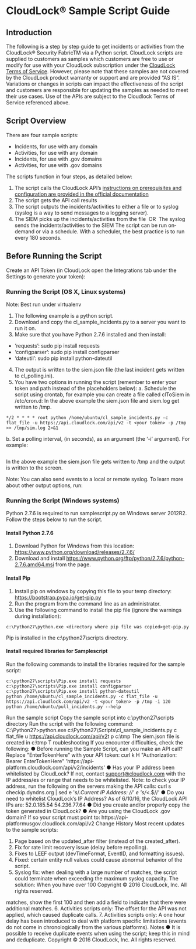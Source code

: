 # CloudLock® Sample Script Guide

## Introduction
The following is a step by step guide to get incidents or activities from the CloudLock®​ ​Security FabricTM via a Python script. CloudLock scripts are supplied to customers as samples which customers are free to use or modify for use with your CloudLock subscription under the [CloudLock Terms of Service](https://www.cloudlock.com/ToS).
However, please note that these samples are not covered by the CloudLock product warranty or support and are provided “AS IS”. Variations or changes in scripts can impact the effectiveness of the script and customers are responsible for updating the samples as needed to meet their use cases. Use of the APIs are subject to the Cloudlock Terms of Service referenced above.

## Script Overview
There are four sample scripts:
* Incidents, for use with any domain
* Activities, for use with any domain
* Incidents, for use with .gov domains
* Activities, for use with .gov domains

The scripts function in four steps, as detailed below:
1. The script calls the CloudLock API’s [instructions on prerequisites and configuration are provided in the official documentation](https://docs.cloudlock.info/docs/introduction-to-api-enterprise)
2. The script gets the API call results
3. The script outputs the incidents/activities to either a file or to syslog (syslog is a way to
send messages to a logging server).
4. The SIEM picks up the incidents/activities from the file
­­­ OR ­­­
The syslog sends the incidents/activities to the SIEM
The script can be run on­demand or via a schedule. With a scheduler, the best practice is to run every 180 seconds.
 
## Before Running the Script
Create an API Token (in CloudLock open the Integrations tab under the Settings to generate your token):

### Running the Script (OS X, Linux systems)
Note: Best run under virtualenv

1. The following example is a python script.
2. Download and copy the cl_sample_incidents.py to a server you want to run it on.
3. Make sure that you have Python 2.7.6 installed and then install:

* ‘requests’: sudo pip install requests
* ‘configparser’: sudo pip install configparser
* ‘dateutil’: sudo pip install python-dateutil

4. The output is written to the siem.json file (the last incident gets written to cl_polling.ini).
5. You have two options in running the script (remember to enter your token and path instead of the placeholders below):
a. Schedule the script using crontab, for example you can create a file called
clToSiem in /etc/cron.d:
In the above example the siem.json file and siem.log get written to /tmp.

```SHELL=/bin/bash
*/2 * * * * root python /home/ubuntu/cl_sample_incidents.py -c flat_file -u https://api.cloudlock.com/api/v2 -t <your token> -p /tmp >> /tmp/sim.log 2>&1
```

 b. Set a polling interval, (in seconds), as an argument (the ‘-i’ argument). For example:
```python /home/ubuntu/cl_sample_incidents.py -c flat_file -u https://api.cloudlock.com/api/v2 -t <your token> -p /tmp -i 120
```
 
In the above example the siem.json​ file gets written to /tmp and the output is
written to the screen.

Note: You can also send events to a local or remote syslog. To learn more about other
output options, run:

### Running the Script (Windows systems)
Python 2.7.6 is required to run samplescript.py on Windows server 2012R2. Follow the steps below to run the script.

#### Install Python 2.7.6
1. Download Python for Windows from this location: https://www.python.org/download/releases/2.7.6/
2. Download and install https://www.python.org/ftp/python/2.7.6/python-2.7.6.amd64.msi from the page.

#### Install Pip
1. Install pip on windows by copying this file to your temp directory: https://bootstrap.pypa.io/get-pip.py
2. Run the program from the command line as an administrator.
3. Use the following command to install the pip file (ignore the warnings during installation):
```
c:\Python27\python.exe <directory where pip file was copied>get-pip.py
```
Pip is installed in the c:\python27\scripts directory. 

#### Install required libraries for Samplescript
Run the following commands to install the libraries required for the sample script:
```
c:\python27\scripts\Pip.exe install requests c:\python27\scripts\Pip.exe install configparser c:\python27\scripts\Pip.exe install python-dateutil
python /home/ubuntu/cl_sample_incidents.py -c flat_file -u https://api.cloudlock.com/api/v2 -t <your token> -p /tmp -i 120
python /home/ubuntu/pull_incidents.py --help
```

Run the sample script
Copy the sample script into ​c:\python27\scripts directory
Run the script with the following command:
C:\Python27>python.exe c:\Python27\Scripts\cl_sample_incidents.py ­c flat_file ­u ​https://api.cloudlock.com/api/v2​ ­t <your token> ­p c:\tmp
The siem.json file is created in ​c:\tmp T roubleshooting
If you encounter difficulties, check the following:
● Before running the Sample Script, can you make an API call?
Replace "EnterTokenHere" with your API token:
curl ­k ­H "Authorization: Bearer EnterTokenHere"
'https://api­platform.cloudlock.com/api/v2/incidents'
● Has your IP address been whitelisted by CloudLock?
If not, contact support@cloudlock.com with the IP address/es or range that needs to be whitelisted.
Note: to check your IP address, run the following on the servers making the API calls: curl ­s checkip.dyndns.org | sed ­e 's/.*Current IP Address: //' ­e 's/<.*$//'
● Do you need to whitelist CloudLock’s IP Address? As of 6/10/16, the CloudLock API IPs are: 52.0.185.54
54.236.77.64
● Did you create and/or properly copy the token generated in CloudLock?
● Are you using the CloudLock .gov domain? If so your script must point to:
https://api­platformusgov.cloudlock.com/api/v2
Change History
Most recent updates to the sample scripts:
1. Page based on the updated_after filter (instead of the created_after).
2. Fix for rate limit recovery issue (delay before re­polling).
3. Fixes to LEEF output (devTimeFormat, EventID, and formatting issues).
4. Fixed: certain entity null values could cause abnormal behavior of the script.
5. Syslog fix: when dealing with a large number of matches, the script could terminate
when exceeding the maximum syslog capacity. The solution: When you have over 100
 Copyright © 2016 CloudLock, Inc. All rights reserved.

matches, show the first 100 and then add a field to indicate that there were additional
matches.
6. Activities scripts only: The offset for the API was not applied, which caused duplicate
calls.
7. Activities scripts only: A one hour delay has been introduced to deal with platform
specific limitations (events do not come in chronologically from the various platforms).
Notes
● It is possible to receive duplicate events when using the script; keep this in mind and de­duplicate.
 Copyright © 2016 CloudLock, Inc. All rights reserved.
